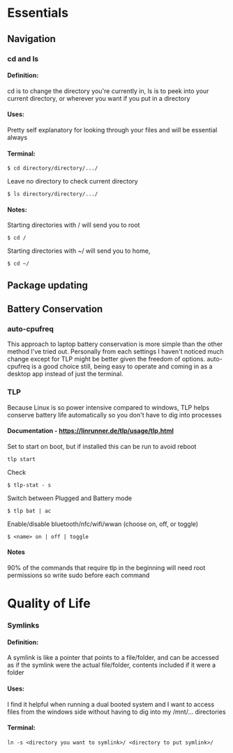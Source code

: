 # Essentials
## Navigation
### cd and ls
#### Definition:
cd is to change the directory you're currently in, ls is to peek into your current directory, or wherever you want if you put in a directory
#### Uses:
Pretty self explanatory for looking through your files and will be essential always
#### Terminal:
```
$ cd directory/directory/.../
```
Leave no directory to check current directory
```
$ ls directory/directory/.../
```
#### Notes:
Starting directories with / will send you to root 
```
$ cd /
```
Starting directories with ~/ will send you to home,
```
$ cd ~/
```
## Package updating

## Battery Conservation
### auto-cpufreq
This approach to laptop battery conservation is more simple than the other method I've tried out. Personally from each settings I haven't noticed much change except for TLP might be better given the freedom of options. auto-cpufreq is a good choice still, being easy to operate and coming in as a desktop app instead of just the terminal.
### TLP
Because Linux is so power intensive compared to windows, TLP helps conserve battery life automatically so you don't have to dig into processes
#### Documentation - <https://linrunner.de/tlp/usage/tlp.html>
Set to start on boot, but if installed this can be run to avoid reboot
```
tlp start
```
Check
```
$ tlp-stat - s
```
Switch between Plugged and Battery mode
```
$ tlp bat | ac
```
Enable/disable bluetooth/nfc/wifi/wwan (choose on, off, or toggle)
```
$ <name> on | off | toggle
```
#### Notes
90% of the commands that require tlp in the beginning will need root permissions so write sudo before each command
# Quality of Life
### Symlinks
#### Definition:
A symlink is like a pointer that points to a file/folder, and can be accessed as if the symlink were the actual file/folder, contents included if it were a folder
#### Uses:
I find it helpful when running a dual booted system and I want to access files from the windows side without having to dig into my /mnt/... directories
#### Terminal:
	ln -s <directory you want to symlink>/ <directory to put symlink>/